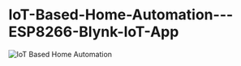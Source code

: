 # IoT-Based-Home-Automation---ESP8266-Blynk-IoT-App

![IoT Based Home Automation](https://github.com/user-attachments/assets/8f390e38-28ae-4ddf-8f2a-6c42b4d7fea1)
